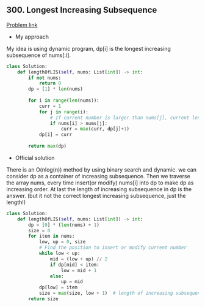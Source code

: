 ## 300. Longest Increasing Subsequence

[Problem link](https://leetcode.com/problems/longest-increasing-subsequence/)

- My approach

My idea is using dynamic program, dp[i] is the longest increasing subsequence of nums[:i].

```python
class Solution:
    def lengthOfLIS(self, nums: List[int]) -> int:
        if not nums:
            return 0
        dp = [1] * len(nums)
        
        for i in range(len(nums)):
            curr = 1
            for j in range(i):
                # If current number is larger than nums[j], current length of increasing subsequence is dp[j]+1
                if nums[i] > nums[j]:
                    curr = max(curr, dp[j]+1)
            dp[i] = curr
            
        return max(dp)
```

- Official solution

There is an O(nlog(n)) method by using binary search and dynamic. we can consider dp as a container of increasing subsequence. Then we traverse the array nums, every time 
insert(or modify) nums[i] into dp to make dp as increasing order. At last the length of increasing subsequence in dp is the answer. 
(but it not the correct longest increasing subsequence, just the length!)

```python
class Solution:
    def lengthOfLIS(self, nums: List[int]) -> int:
        dp = [0] * (len(nums) + 1)
        size = 0
        for item in nums:
            low, up = 0, size
            # Find the position to insert or modify current number
            while low < up:
                mid = (low + up) // 2
                if dp[mid] < item:
                    low = mid + 1
                else:
                    up = mid
            dp[low] = item
            size = max(size, low + 1)  # length of increasing subsequence
        return size
```
